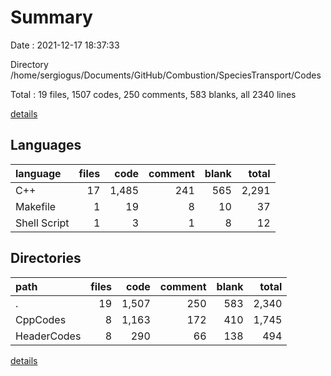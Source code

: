 # Summary

Date : 2021-12-17 18:37:33

Directory /home/sergiogus/Documents/GitHub/Combustion/SpeciesTransport/Codes

Total : 19 files,  1507 codes, 250 comments, 583 blanks, all 2340 lines

[details](details.md)

## Languages
| language | files | code | comment | blank | total |
| :--- | ---: | ---: | ---: | ---: | ---: |
| C++ | 17 | 1,485 | 241 | 565 | 2,291 |
| Makefile | 1 | 19 | 8 | 10 | 37 |
| Shell Script | 1 | 3 | 1 | 8 | 12 |

## Directories
| path | files | code | comment | blank | total |
| :--- | ---: | ---: | ---: | ---: | ---: |
| . | 19 | 1,507 | 250 | 583 | 2,340 |
| CppCodes | 8 | 1,163 | 172 | 410 | 1,745 |
| HeaderCodes | 8 | 290 | 66 | 138 | 494 |

[details](details.md)